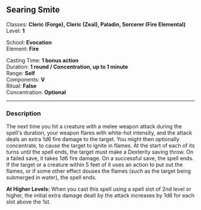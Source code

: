 ## Searing Smite

Classes: **Cleric (Forge), Cleric (Zeal), Paladin, Sorcerer (Fire Elemental)**  
Level: **1**  

School: **Evocation**  
Element: **Fire**  

Casting Time: **1 bonus action**  
Duration: **1 round / Concentration, up to 1 minute**  
Range: **Self**  
Components: **V**  
Ritual: **False**  
Concentration: **Optional**  

------

### Description

The next time you hit a creature with a melee weapon attack during the spell's duration, your weapon flares with white-hot intensity, and the attack deals an extra 1d6 fire damage to the target. You might then optionally concentrate, to cause the target to ignite in flames. At the start of each of its turns until the spell ends, the target must make a Dexterity saving throw. On a failed save, it takes 1d6 fire damage. On a successful save, the spell ends. If the target or a creature within 5 feet of it uses an action to put out the flames, or if some other effect douses the flames (such as the target being submerged in water), the spell ends.

**At Higher Levels:** When you cast this spell using a spell slot of 2nd level or higher, the initial extra damage dealt by the attack increases by 1d6 for each slot above the 1st.